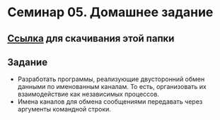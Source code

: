 # Семинар 05. Домашнее задание

## [**Ссылка**](https://download-directory.github.io/?url=https%3A%2F%2Fgithub.com%2Fevevseev%2Fos-hse-22%2Ftree%2Fmain%2Fseminar-5) для скачивания этой папки

## Задание
- Разработать программы, реализующие двусторонний обмен данными по именованным каналам. То есть, организовать их взаимодействие как независимых процессов.
- Имена каналов для обмена сообщениями передавать через аргументы командной строки.
